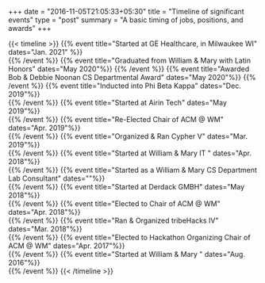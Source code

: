 +++
date = "2016-11-05T21:05:33+05:30"
title = "Timeline of significant events"
type = "post"
summary = "A basic timing of jobs, positions, and awards"
+++

{{< timeline >}}
    {{% event title="Started at GE Healthcare, in Milwaukee WI" dates="Jan. 2021" %}}  
    {{% /event %}}
    {{% event title="Graduated from William & Mary with Latin Honors" dates="May 2020"%}}
    {{% /event %}}
    {{% event title="Awarded Bob & Debbie Noonan CS Departmental Award" dates="May 2020"%}} 
    {{% /event %}}
    {{% event title="Inducted into Phi Beta Kappa" dates="Dec. 2019"%}}  
    {{% /event %}}
    {{% event title="Started at Airin Tech" dates="May 2019"%}}  
    {{% /event %}}
    {{% event title="Re-Elected Chair of ACM @ WM" dates="Apr. 2019"%}}  
    {{% /event %}}
    {{% event title="Organized & Ran Cypher V" dates="Mar. 2019"%}}  
    {{% /event %}}
    {{% event title="Started at William & Mary IT " dates="Apr. 2018"%}}  
    {{% /event %}}
    {{% event title="Started as a William & Mary CS Department Lab Consultant" dates=""%}}  
    {{% /event %}}
    {{% event title="Started at Derdack GMBH" dates="May 2018"%}}  
    {{% /event %}}
    {{% event title="Elected to Chair of ACM @ WM" dates="Apr. 2018"%}}  
    {{% /event %}}
    {{% event title="Ran & Organized tribeHacks IV" dates="Mar. 2018"%}}  
    {{% /event %}}
    {{% event title="Elected to Hackathon Organizing Chair of ACM @ WM" dates="Apr. 2017"%}}  
    {{% /event %}}
    {{% event title="Started at William & Mary " dates="Aug. 2016"%}}  
    {{% /event %}}
{{< /timeline >}}
